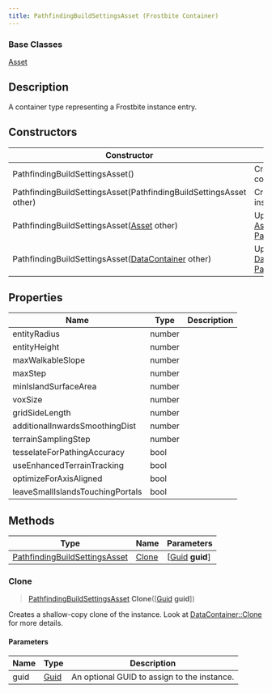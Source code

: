 ```yaml
---
title: PathfindingBuildSettingsAsset (Frostbite Container)
---
```

### Base Classes

[Asset](Asset)

## Description

A container type representing a Frostbite instance entry.

## Constructors

| Constructor                                                                              | Description                                                                                                                                       |
| ---------------------------------------------------------------------------------------- | ------------------------------------------------------------------------------------------------------------------------------------------------- |
| PathfindingBuildSettingsAsset()                                                          | Create a new instance of this container type.                                                                                                     |
| PathfindingBuildSettingsAsset(PathfindingBuildSettingsAsset other)                       | Create a reference copy of an instance of the same type.                                                                                          |
| PathfindingBuildSettingsAsset([Asset](Asset) other)                                      | Upcast an instance of type [Asset](Asset) to [PathfindingBuildSettingsAsset](PathfindingBuildSettingsAsset).                                      |
| PathfindingBuildSettingsAsset([DataContainer](/vext/ref/cls/shr/datacontainer) other) | Upcast an instance of type [DataContainer](/vext/ref/cls/shr/datacontainer) to [PathfindingBuildSettingsAsset](PathfindingBuildSettingsAsset). |

## Properties

| Name                             | Type   | Description |
| -------------------------------- | ------ | ----------- |
| entityRadius                     | number |             |
| entityHeight                     | number |             |
| maxWalkableSlope                 | number |             |
| maxStep                          | number |             |
| minIslandSurfaceArea             | number |             |
| voxSize                          | number |             |
| gridSideLength                   | number |             |
| additionalInwardsSmoothingDist   | number |             |
| terrainSamplingStep              | number |             |
| tesselateForPathingAccuracy      | bool   |             |
| useEnhancedTerrainTracking       | bool   |             |
| optimizeForAxisAligned           | bool   |             |
| leaveSmallIslandsTouchingPortals | bool   |             |

## Methods

| Type                                                           | Name            | Parameters                                     |
| -------------------------------------------------------------- | --------------- | ---------------------------------------------- |
| [PathfindingBuildSettingsAsset](PathfindingBuildSettingsAsset) | [Clone](#clone) | \[[Guid](/vext/ref/cls/shr/guid) **guid**\] |

### Clone

> [PathfindingBuildSettingsAsset](PathfindingBuildSettingsAsset) **Clone**(\[[Guid](/vext/ref/cls/shr/guid) **guid**\])

Creates a shallow-copy clone of the instance. Look at [DataContainer::Clone](/vext/ref/cls/shr/datacontainer#clone) for more details.

#### Parameters

| Name | Type         | Description                                 |
| ---- | ------------ | ------------------------------------------- |
| guid | [Guid](Guid) | An optional GUID to assign to the instance. |
